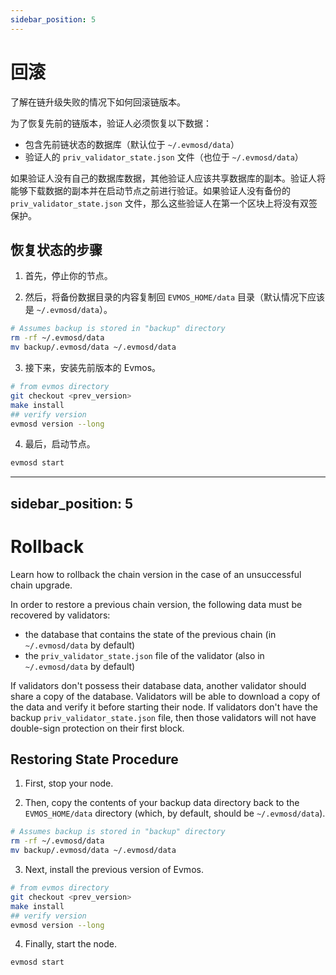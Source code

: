 ```yaml
---
sidebar_position: 5
---
```


# 回滚

了解在链升级失败的情况下如何回滚链版本。

为了恢复先前的链版本，验证人必须恢复以下数据：

- 包含先前链状态的数据库（默认位于 `~/.evmosd/data`）
- 验证人的 `priv_validator_state.json` 文件（也位于 `~/.evmosd/data`）

如果验证人没有自己的数据库数据，其他验证人应该共享数据库的副本。验证人将能够下载数据的副本并在启动节点之前进行验证。如果验证人没有备份的 `priv_validator_state.json` 文件，那么这些验证人在第一个区块上将没有双签保护。

## 恢复状态的步骤

1. 首先，停止你的节点。

2. 然后，将备份数据目录的内容复制回 `EVMOS_HOME/data` 目录（默认情况下应该是 `~/.evmosd/data`）。

```bash
# Assumes backup is stored in "backup" directory
rm -rf ~/.evmosd/data
mv backup/.evmosd/data ~/.evmosd/data
```

3. 接下来，安装先前版本的 Evmos。

```bash
# from evmos directory
git checkout <prev_version>
make install
## verify version
evmosd version --long
```

4. 最后，启动节点。

```bash
evmosd start
```


---
sidebar_position: 5
---

# Rollback

Learn how to rollback the chain version in the case of an unsuccessful chain upgrade.

In order to restore a previous chain version, the following data must be recovered by validators:

- the database that contains the state of the previous chain (in `~/.evmosd/data` by default)
- the `priv_validator_state.json` file of the validator (also in `~/.evmosd/data` by default)

If validators don't possess their database data, another validator should share a copy of the database. Validators will
be able to download a copy of the data and verify it before starting their node. If validators don't have the backup
`priv_validator_state.json` file, then those validators will not have double-sign protection on their first block.

## Restoring State Procedure

1. First, stop your node.

2. Then, copy the contents of your backup data directory back to the `EVMOS_HOME/data` directory (which, by default,
should be `~/.evmosd/data`).

```bash
# Assumes backup is stored in "backup" directory
rm -rf ~/.evmosd/data
mv backup/.evmosd/data ~/.evmosd/data
```

3. Next, install the previous version of Evmos.

```bash
# from evmos directory
git checkout <prev_version>
make install
## verify version
evmosd version --long
```

4. Finally, start the node.

```bash
evmosd start
```
